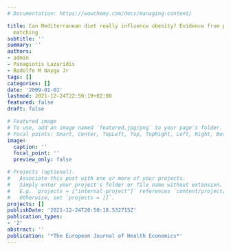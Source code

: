 ```yaml
---
# Documentation: https://wowchemy.com/docs/managing-content/

title: Can Mediterranean diet really influence obesity? Evidence from propensity score
  matching
subtitle: ''
summary: ''
authors:
- admin
- Panagiotis Lazaridis
- Rodolfo M Nayga Jr
tags: []
categories: []
date: '2009-01-01'
lastmod: 2021-12-24T22:50:19+02:00
featured: false
draft: false

# Featured image
# To use, add an image named `featured.jpg/png` to your page's folder.
# Focal points: Smart, Center, TopLeft, Top, TopRight, Left, Right, BottomLeft, Bottom, BottomRight.
image:
  caption: ''
  focal_point: ''
  preview_only: false

# Projects (optional).
#   Associate this post with one or more of your projects.
#   Simply enter your project's folder or file name without extension.
#   E.g. `projects = ["internal-project"]` references `content/project/deep-learning/index.md`.
#   Otherwise, set `projects = []`.
projects: []
publishDate: '2021-12-24T20:50:18.532715Z'
publication_types:
- '2'
abstract: ''
publication: '*The European Journal of Health Economics*'
---
```

